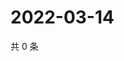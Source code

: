 # 2022-03-14

共 0 条

<!-- BEGIN WEIBO -->
<!-- 最后更新时间 Mon Mar 14 2022 18:18:49 GMT+0800 (China Standard Time) -->

<!-- END WEIBO -->
